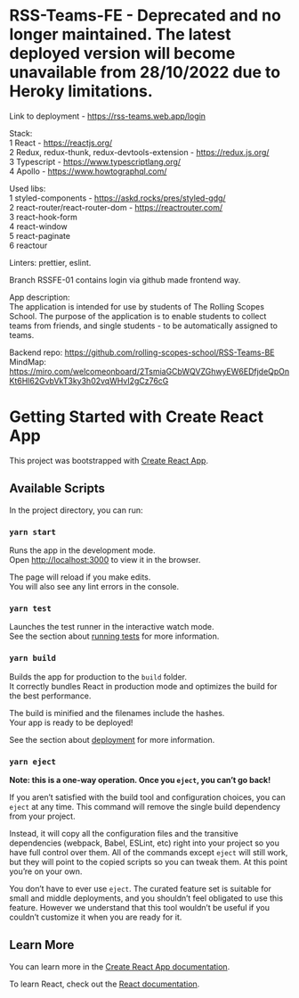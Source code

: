 # RSS-Teams-FE - Deprecated and no longer maintained. The latest deployed version will become unavailable from 28/10/2022 due to Heroky limitations.
Link to deployment - https://rss-teams.web.app/login

Stack:  
1 React - https://reactjs.org/  
2 Redux, redux-thunk, redux-devtools-extension - https://redux.js.org/  
3 Typescript - https://www.typescriptlang.org/  
4 Apollo - https://www.howtographql.com/  

Used libs:  
1 styled-components - https://askd.rocks/pres/styled-gdg/  
2 react-router/react-router-dom - https://reactrouter.com/  
3 react-hook-form  
4 react-window  
5 react-paginate  
6 reactour  

Linters: prettier, eslint.

Branch RSSFE-01 contains login via github made frontend way.

App description:  
The application is intended for use by students of The Rolling Scopes School. The purpose of the application is to enable students to collect teams from friends, and single students - to be automatically assigned to teams.

Backend repo: https://github.com/rolling-scopes-school/RSS-Teams-BE  
MindMap: https://miro.com/welcomeonboard/2TsmiaGCbWQVZGhwyEW6EDfjdeQpOnKt6Hl62GvbVkT3ky3h02vqWHvI2gCz76cG

# Getting Started with Create React App

This project was bootstrapped with [Create React App](https://github.com/facebook/create-react-app).

## Available Scripts

In the project directory, you can run:

### `yarn start`

Runs the app in the development mode.\
Open [http://localhost:3000](http://localhost:3000) to view it in the browser.

The page will reload if you make edits.\
You will also see any lint errors in the console.

### `yarn test`

Launches the test runner in the interactive watch mode.\
See the section about [running tests](https://facebook.github.io/create-react-app/docs/running-tests) for more information.

### `yarn build`

Builds the app for production to the `build` folder.\
It correctly bundles React in production mode and optimizes the build for the best performance.

The build is minified and the filenames include the hashes.\
Your app is ready to be deployed!

See the section about [deployment](https://facebook.github.io/create-react-app/docs/deployment) for more information.

### `yarn eject`

**Note: this is a one-way operation. Once you `eject`, you can’t go back!**

If you aren’t satisfied with the build tool and configuration choices, you can `eject` at any time. This command will remove the single build dependency from your project.

Instead, it will copy all the configuration files and the transitive dependencies (webpack, Babel, ESLint, etc) right into your project so you have full control over them. All of the commands except `eject` will still work, but they will point to the copied scripts so you can tweak them. At this point you’re on your own.

You don’t have to ever use `eject`. The curated feature set is suitable for small and middle deployments, and you shouldn’t feel obligated to use this feature. However we understand that this tool wouldn’t be useful if you couldn’t customize it when you are ready for it.

## Learn More

You can learn more in the [Create React App documentation](https://facebook.github.io/create-react-app/docs/getting-started).

To learn React, check out the [React documentation](https://reactjs.org/).
